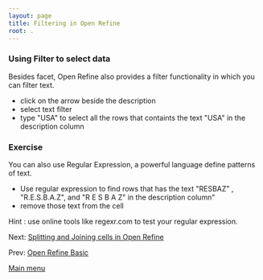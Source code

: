 ```yaml
---
layout: page
title: Filtering in Open Refine
root: .
---
```


### Using Filter to select data

Besides facet, Open Refine also provides a filter functionality in which you can filter text.

- click on the arrow beside the description 
- select text filter
- type "USA" to select all the rows that containts the text "USA" in the description column

### Exercise

You can also use Regular Expression, a powerful language define patterns of text.

- Use regular expression to find rows that has the text "RESBAZ" , "R.E.S.B.A.Z", and "R E S B A Z" in the description column"
- remove those text from the cell

Hint : use online tools like regexr.com to test your regular expression.

Next: [Splitting and Joining cells in Open Refine](open-refine-07-split.html)

Prev: [Open Refine Basic](open-refine-05-basic.html)


[Main menu](index.html)
